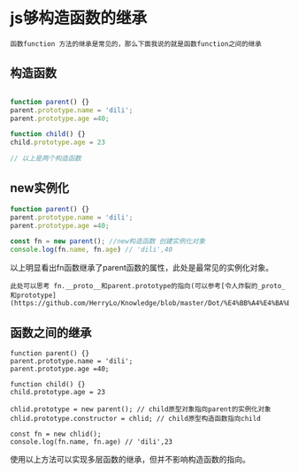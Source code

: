 # js够构造函数的继承
	函数function 方法的继承是常见的，那么下面我说的就是函数function之间的继承

## 构造函数

```javascript

function parent() {}
parent.prototype.name = 'dili';
parent.prototype.age =40;

function child() {}
child.prototype.age = 23 

// 以上是两个构造函数
```

## new实例化

```javascript
function parent() {}
parent.prototype.name = 'dili';
parent.prototype.age =40;

const fn = new parent(); //new构造函数 创建实例化对象
console.log(fn.name, fn.age) // 'dili',40

```
以上明显看出fn函数继承了parent函数的属性，此处是最常见的实例化对象。
	
	此处可以思考 fn.__proto__和parent.prototype的指向(可以参考[令人炸裂的_proto_和prototype](https://github.com/HerryLo/Knowledge/blob/master/Dot/%E4%BB%A4%E4%BA%BA%E7%82%B8%E8%A3%82%E7%9A%84_proto_%E5%92%8Cprototype.md))

## 函数之间的继承

```
function parent() {}
parent.prototype.name = 'dili';
parent.prototype.age =40;

function child() {}
child.prototype.age = 23 

chlid.prototype = new parent(); // child原型对象指向parent的实例化对象
chlid.prototype.constructor = chlid; // child原型构造函数指向child

const fn = new chlid();
console.log(fn.name, fn.age) // 'dili',23

```
使用以上方法可以实现多层函数的继承，但并不影响构造函数的指向。
